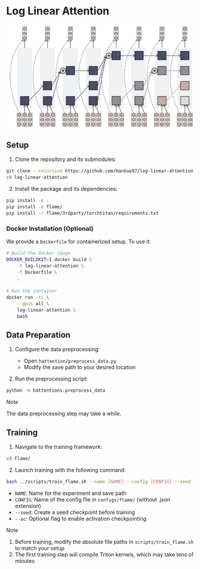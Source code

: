 # Log Linear Attention

![Figure](figs/recurrent.png)

## Setup

1. Clone the repository and its submodules:
```bash
git clone --recursive https://github.com/HanGuo97/log-linear-attention.git
cd log-linear-attention
```

2. Install the package and its dependencies:
```bash
pip install -e .
pip install -e flame/
pip install -r flame/3rdparty/torchtitan/requirements.txt
```

### Docker Installation (Optional)

We provide a `Dockerfile` for containerized setup. To use it:

```bash
# Build the Docker image
DOCKER_BUILDKIT=1 docker build \
    -t log-linear-attention \
    -f Dockerfile \
    .

# Run the container
docker run -ti \
    --gpus all \
    log-linear-attention \
    bash
```

## Data Preparation

1. Configure the data preprocessing:
   - Open `hattention/preprocess_data.py`
   - Modify the save path to your desired location

2. Run the preprocessing script:
```bash
python -m hattentions.preprocess_data
```

> [!NOTE]
> The data preprocessing step may take a while.

## Training

1. Navigate to the training framework:
```bash
cd flame/
```

2. Launch training with the following command:
```bash
bash ../scripts/train_flame.sh --name [NAME] --config [CONFIG] --seed [--ac]
```

- `NAME`: Name for the experiment and save path
- `CONFIG`: Name of the config file in `configs/flame/` (without .json extension)
- `--seed`: Create a seed checkpoint before training
- `--ac`: Optional flag to enable activation checkpointing

> [!NOTE]
> 1. Before training, modify the absolute file paths in `scripts/train_flame.sh` to match your setup
> 2. The first training step will compile Triton kernels, which may take tens of minutes
